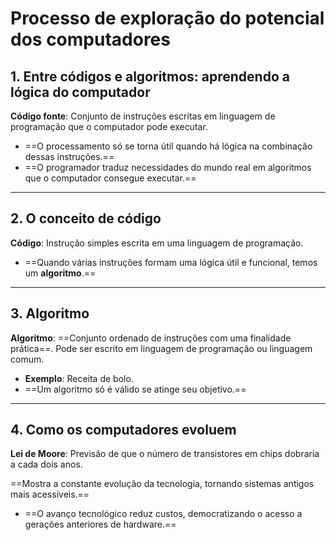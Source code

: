 # **Processo de exploração do potencial dos computadores**

## 1. Entre códigos e algoritmos: aprendendo a lógica do computador

**Código fonte**: Conjunto de instruções escritas em linguagem de programação que o computador pode executar.

- ==O processamento só se torna útil quando há lógica na combinação dessas instruções.==
- ==O programador traduz necessidades do mundo real em algoritmos que o computador consegue executar.==

---
## 2. O conceito de código

**Código**: Instrução simples escrita em uma linguagem de programação.

- ==Quando várias instruções formam uma lógica útil e funcional, temos um **algoritmo**.==
    
---
## 3. Algoritmo

**Algoritmo**: ==Conjunto ordenado de instruções com uma finalidade prática==. Pode ser escrito em linguagem de programação ou linguagem comum.

- **Exemplo**: Receita de bolo.
- ==Um algoritmo só é válido se atinge seu objetivo.==

---
## 4. Como os computadores evoluem

**Lei de Moore**: Previsão de que o número de transistores em chips dobraria a cada dois anos.

==Mostra a constante evolução da tecnologia, tornando sistemas antigos mais acessíveis.==

- ==O avanço tecnológico reduz custos, democratizando o acesso a gerações anteriores de hardware.==
